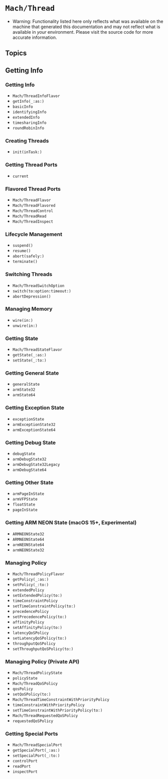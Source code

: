 # ``Mach/Thread``

- Warning: Functionality listed here only reflects what was available on the machine that generated this documentation and may not reflect what is available in *your* environment. Please visit the source code for more accurate information.

## Topics

## Getting Info

### Getting Info

- ``Mach/ThreadInfoFlavor``
- ``getInfo(_:as:)``
- ``basicInfo``
- ``identifyingInfo``
- ``extendedInfo``
- ``timesharingInfo``
- ``roundRobinInfo``


### Creating Threads

- ``init(inTask:)``

### Getting Thread Ports

- ``current``

### Flavored Thread Ports

- ``Mach/ThreadFlavor``
- ``Mach/ThreadFlavored``
- ``Mach/ThreadControl``
- ``Mach/ThreadRead``
- ``Mach/ThreadInspect``

### Lifecycle Management

- ``suspend()``
- ``resume()``
- ``abort(safely:)``
- ``terminate()``

### Switching Threads

- ``Mach/ThreadSwitchOption``
- ``switch(to:option:timeout:)``
- ``abortDepression()``

### Managing Memory

- ``wire(in:)``
- ``unwire(in:)``

### Getting State

- ``Mach/ThreadStateFlavor``
- ``getState(_:as:)``
- ``setState(_:to:)``

### Getting General State

- ``generalState``
- ``armState32``
- ``armState64``

### Getting Exception State

- ``exceptionState``
- ``armExceptionState32``
- ``armExceptionState64``

### Getting Debug State

- ``debugState``
- ``armDebugState32``
- ``armDebugState32Legacy``
- ``armDebugState64``

### Getting Other State

- ``armPageInState``
- ``armVFPState``
- ``floatState``
- ``pageInState``

### Getting ARM NEON State (macOS 15+, Experimental)

- ``ARMNEONState32``
- ``ARMNEONState64``
- ``armNEONState64``
- ``armNEONState32``

### Managing Policy

- ``Mach/ThreadPolicyFlavor``
- ``getPolicy(_:as:)``
- ``setPolicy(_:to:)``
- ``extendedPolicy``
- ``setExtendedPolicy(to:)``
- ``timeConstraintPolicy``
- ``setTimeConstraintPolicy(to:)``
- ``precedencePolicy``
- ``setPrecedencePolicy(to:)``
- ``affinityPolicy``
- ``setAffinityPolicy(to:)``
- ``latencyQoSPolicy``
- ``setLatencyQoSPolicy(to:)``
- ``throughputQoSPolicy``
- ``setThroughputQoSPolicy(to:)``

### Managing Policy (Private API)

- ``Mach/ThreadPolicyState``
- ``policyState``
- ``Mach/ThreadQoSPolicy``
- ``qosPolicy``
- ``setQoSPolicy(to:)``
- ``Mach/ThreadTimeConstraintWithPriorityPolicy``
- ``timeConstraintWithPriorityPolicy``
- ``setTimeConstraintWithPriorityPolicy(to:)``
- ``Mach/ThreadRequestedQoSPolicy``
- ``requestedQoSPolicy``

### Getting Special Ports

- ``Mach/ThreadSpecialPort``
- ``getSpecialPort(_:as:)``
- ``setSpecialPort(_:to:)``
- ``controlPort``
- ``readPort``
- ``inspectPort``